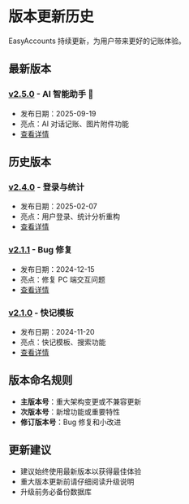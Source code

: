 # 版本更新历史

EasyAccounts 持续更新，为用户带来更好的记账体验。

## 最新版本

### [v2.5.0](v2.5.0.md) - AI 智能助手 🎉
- 发布日期：2025-09-19
- 亮点：AI 对话记账、图片附件功能
- [查看详情](v2.5.0.md)

## 历史版本

### [v2.4.0](v2.4.0.md) - 登录与统计
- 发布日期：2025-02-07
- 亮点：用户登录、统计分析重构
- [查看详情](v2.4.0.md)

### [v2.1.1](v2.1.1.md) - Bug 修复
- 发布日期：2024-12-15
- 亮点：修复 PC 端交互问题
- [查看详情](v2.1.1.md)

### [v2.1.0](v2.1.0.md) - 快记模板
- 发布日期：2024-11-20
- 亮点：快记模板、搜索功能
- [查看详情](v2.1.0.md)

## 版本命名规则

- **主版本号**：重大架构变更或不兼容更新
- **次版本号**：新增功能或重要特性
- **修订版本号**：Bug 修复和小改进

## 更新建议

- 建议始终使用最新版本以获得最佳体验
- 重大版本更新前请仔细阅读升级说明
- 升级前务必备份数据库